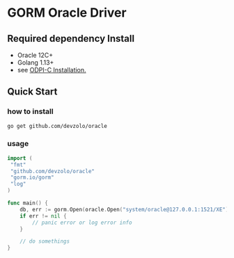 # GORM Oracle Driver

## Required dependency Install

- Oracle 12C+
- Golang 1.13+
- see [ODPI-C Installation.](https://oracle.github.io/odpi/doc/installation.html)

## Quick Start

### how to install

```bash
go get github.com/devzolo/oracle
```

### usage

```go
import (
 "fmt"
 "github.com/devzolo/oracle"
 "gorm.io/gorm"
 "log"
)

func main() {
    db, err := gorm.Open(oracle.Open("system/oracle@127.0.0.1:1521/XE"), &gorm.Config{})
    if err != nil {
        // panic error or log error info
    }

    // do somethings
}
```
